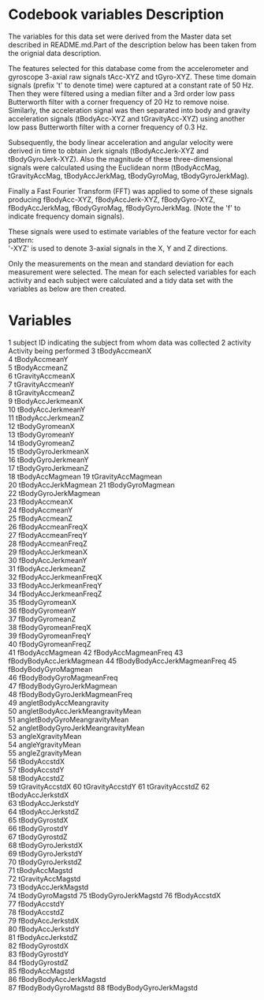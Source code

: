 Codebook variables Description
==============================

The variables for this data set were derived from the Master data set described in
README.md.Part of the description below has been taken from the orignial data description.

The features selected for this database come from the accelerometer and gyroscope 3-axial raw signals tAcc-XYZ and tGyro-XYZ. 
These time domain signals (prefix 't' to denote time) were captured at a constant rate of 50 Hz. 
Then they were filtered using a median filter and a 3rd order low pass Butterworth filter with a corner frequency of 20 Hz to remove noise. 
Similarly, the acceleration signal was then separated into body and gravity acceleration signals (tBodyAcc-XYZ and tGravityAcc-XYZ) using another 
low pass Butterworth filter with a corner frequency of 0.3 Hz. 

Subsequently, the body linear acceleration and angular velocity were derived in time to obtain Jerk signals (tBodyAccJerk-XYZ and tBodyGyroJerk-XYZ). 
Also the magnitude of these three-dimensional signals were calculated using the Euclidean norm (tBodyAccMag, tGravityAccMag, tBodyAccJerkMag, tBodyGyroMag, 
tBodyGyroJerkMag). 

Finally a Fast Fourier Transform (FFT) was applied to some of these signals producing fBodyAcc-XYZ, fBodyAccJerk-XYZ, fBodyGyro-XYZ, fBodyAccJerkMag, 
fBodyGyroMag, fBodyGyroJerkMag. (Note the 'f' to indicate frequency domain signals). 

These signals were used to estimate variables of the feature vector for each pattern:  
'-XYZ' is used to denote 3-axial signals in the X, Y and Z directions.

Only the measurements on the mean and standard deviation for each measurement were selected.
The mean for each selected variables for each activity and each subject were calculated and a tidy data set 
with the variables as below are then created.


Variables
=========

1	subject		 ID indicating the subject from whom data was collected
2	activity	 Activity being performed
3	tBodyAccmeanX	
4	tBodyAccmeanY	
5	tBodyAccmeanZ	
6	tGravityAccmeanX	
7	tGravityAccmeanY	
8	tGravityAccmeanZ	
9	tBodyAccJerkmeanX	
10	tBodyAccJerkmeanY	
11	tBodyAccJerkmeanZ	
12	tBodyGyromeanX	
13	tBodyGyromeanY	
14	tBodyGyromeanZ	
15	tBodyGyroJerkmeanX	
16	tBodyGyroJerkmeanY	
17	tBodyGyroJerkmeanZ	
18	tBodyAccMagmean	
19	tGravityAccMagmean	
20	tBodyAccJerkMagmean	
21	tBodyGyroMagmean	
22	tBodyGyroJerkMagmean	
23	fBodyAccmeanX	
24	fBodyAccmeanY	
25	fBodyAccmeanZ	
26	fBodyAccmeanFreqX	
27	fBodyAccmeanFreqY	
28	fBodyAccmeanFreqZ	
29	fBodyAccJerkmeanX	
30	fBodyAccJerkmeanY	
31	fBodyAccJerkmeanZ	
32	fBodyAccJerkmeanFreqX	
33	fBodyAccJerkmeanFreqY	
34	fBodyAccJerkmeanFreqZ	
35	fBodyGyromeanX	
36	fBodyGyromeanY	
37	fBodyGyromeanZ	
38	fBodyGyromeanFreqX	
39	fBodyGyromeanFreqY	
40	fBodyGyromeanFreqZ	
41	fBodyAccMagmean	
42	fBodyAccMagmeanFreq	
43	fBodyBodyAccJerkMagmean	
44	fBodyBodyAccJerkMagmeanFreq	
45	fBodyBodyGyroMagmean	
46	fBodyBodyGyroMagmeanFreq	
47	fBodyBodyGyroJerkMagmean	
48	fBodyBodyGyroJerkMagmeanFreq	
49	angletBodyAccMeangravity	
50	angletBodyAccJerkMeangravityMean	
51	angletBodyGyroMeangravityMean	
52	angletBodyGyroJerkMeangravityMean	
53	angleXgravityMean	
54	angleYgravityMean	
55	angleZgravityMean	
56	tBodyAccstdX	
57	tBodyAccstdY	
58	tBodyAccstdZ	
59	tGravityAccstdX	
60	tGravityAccstdY	
61	tGravityAccstdZ	
62	tBodyAccJerkstdX	
63	tBodyAccJerkstdY	
64	tBodyAccJerkstdZ	
65	tBodyGyrostdX	
66	tBodyGyrostdY	
67	tBodyGyrostdZ	
68	tBodyGyroJerkstdX	
69	tBodyGyroJerkstdY	
70	tBodyGyroJerkstdZ	
71	tBodyAccMagstd	
72	tGravityAccMagstd	
73	tBodyAccJerkMagstd	
74	tBodyGyroMagstd	
75	tBodyGyroJerkMagstd	
76	fBodyAccstdX	
77	fBodyAccstdY	
78	fBodyAccstdZ	
79	fBodyAccJerkstdX	
80	fBodyAccJerkstdY	
81	fBodyAccJerkstdZ	
82	fBodyGyrostdX	
83	fBodyGyrostdY	
84	fBodyGyrostdZ	
85	fBodyAccMagstd	
86	fBodyBodyAccJerkMagstd	
87	fBodyBodyGyroMagstd	
88	fBodyBodyGyroJerkMagstd	

